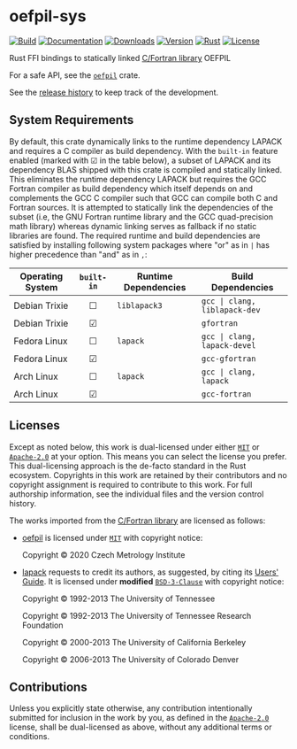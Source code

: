 # oefpil-sys

[![Build][]](https://github.com/qu1x/oefpil/actions/workflows/build.yml)
[![Documentation][]](https://docs.rs/oefpil-sys)
[![Downloads][]](https://crates.io/crates/oefpil-sys)
[![Version][]](https://crates.io/crates/oefpil-sys)
[![Rust][]](https://www.rust-lang.org)
[![License][]](https://opensource.org/licenses)

[Build]: https://github.com/qu1x/oefpil/actions/workflows/build.yml/badge.svg
[Documentation]: https://docs.rs/oefpil-sys/badge.svg
[Downloads]: https://img.shields.io/crates/d/oefpil-sys.svg
[Version]: https://img.shields.io/crates/v/oefpil-sys.svg
[Rust]: https://img.shields.io/badge/rust-v1.85.0-brightgreen.svg
[License]: https://img.shields.io/badge/License-MIT%2FApache--2.0-blue.svg

Rust FFI bindings to statically linked [C/Fortran library] OEFPIL

[C/Fortran library]: https://gitlab.com/cmi6014/oefpil

For a safe API, see the [`oefpil`](https://crates.io/crates/oefpil) crate.

See the [release history](RELEASES.md) to keep track of the development.

## System Requirements

By default, this crate dynamically links to the runtime dependency LAPACK and requires a C
compiler as build dependency. With the `built-in` feature enabled (marked with ☑ in the table
below), a subset of LAPACK and its dependency BLAS shipped with this crate is compiled and
statically linked. This eliminates the runtime dependency LAPACK but requires the GCC Fortran
compiler as build dependency which itself depends on and complements the GCC C compiler such
that GCC can compile both C and Fortran sources. It is attempted to statically link the
dependencies of the subset (i.e, the GNU Fortran runtime library and the GCC quad-precision math
library) whereas dynamic linking serves as fallback if no static libraries are found. The
required runtime and build dependencies are satisfied by installing following system packages
where "or" as in `|` has higher precedence than "and" as in `,`:

| Operating System | `built-in` | Runtime Dependencies | Build Dependencies            |
|------------------|:----------:|----------------------|-------------------------------|
| Debian Trixie    | ☐          | `liblapack3`         | `gcc \| clang, liblapack-dev` |
| Debian Trixie    | ☑          | &nbsp;               | `gfortran`                    |
| Fedora Linux     | ☐          | `lapack`             | `gcc \| clang, lapack-devel`  |
| Fedora Linux     | ☑          | &nbsp;               | `gcc-gfortran`                |
| Arch Linux       | ☐          | `lapack`             | `gcc \| clang, lapack`        |
| Arch Linux       | ☑          | &nbsp;               | `gcc-fortran`                 |

## Licenses

Except as noted below, this work is dual-licensed under either [`MIT`] or [`Apache-2.0`] at your
option. This means you can select the license you prefer. This dual-licensing approach is the
de-facto standard in the Rust ecosystem. Copyrights in this work are retained by their contributors
and no copyright assignment is required to contribute to this work. For full authorship information,
see the individual files and the version control history.

The works imported from the [C/Fortran library] are licensed as follows:

  * [oefpil](src/oefpil) is licensed under [`MIT`] with copyright notice:

    Copyright © 2020 Czech Metrology Institute

  * [lapack](src/lapack) requests to credit its authors, as suggested, by citing its [Users' Guide].
    It is licensed under **modified** [`BSD-3-Clause`] with copyright notice:

    Copyright © 1992-2013 The University of Tennessee

    Copyright © 1992-2013 The University of Tennessee Research Foundation

    Copyright © 2000-2013 The University of California Berkeley

    Copyright © 2006-2013 The University of Colorado Denver

[`MIT`]: LICENSE-MIT
[`Apache-2.0`]: LICENSE-APACHE
[`BSD-3-Clause`]: LICENSE-BSD
[Users' Guide]: https://www.netlib.org/lapack/lug/lapack_lug.html

## Contributions

Unless you explicitly state otherwise, any contribution intentionally submitted for inclusion in the
work by you, as defined in the [`Apache-2.0`] license, shall be dual-licensed as above, without any
additional terms or conditions.
